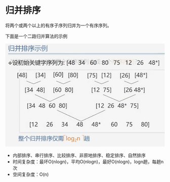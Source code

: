 ﻿# 归并排序

将两个或两个以上的有序子序列归并为一个有序序列。

下面是一个二路归并算法的示例

![](https://raw.githubusercontent.com/yixy4app/images/picgo/202209122027825.jpg)

* 内部排序、串行排序、比较排序、非原地排序、稳定排序、自然排序
* 时间复杂度：最坏O(nlogn)，平均O(nlogn)，最好O(nlogn)，logn趟，每趟n次
* 空间复杂度：O(n)
